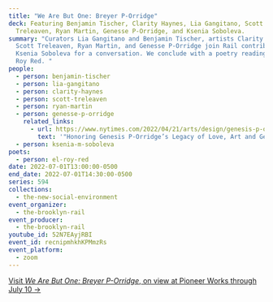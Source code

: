 ```yaml
---
title: "We Are But One: Breyer P-Orridge"
deck: Featuring Benjamin Tischer, Clarity Haynes, Lia Gangitano, Scott
  Treleaven, Ryan Martin, Genesse P-Orridge, and Ksenia Soboleva.
summary: "Curators Lia Gangitano and Benjamin Tischer, artists Clarity Haynes,
  Scott Treleaven, Ryan Martin, and Genesse P-Orridge join Rail contributor
  Ksenia Soboleva for a conversation. We conclude with a poetry reading by El
  Roy Red. "
people:
  - person: benjamin-tischer
  - person: lia-gangitano
  - person: clarity-haynes
  - person: scott-treleaven
  - person: ryan-martin
  - person: genesse-p-orridge
    related_links:
      - url: https://www.nytimes.com/2022/04/21/arts/design/genesis-p-orridge-artist-occult-transgender.html
        text: '"Honoring Genesis P-Orridge’s Legacy of Love, Art and Gender Revolt"'
  - person: ksenia-m-soboleva
poets:
  - person: el-roy-red
date: 2022-07-01T13:00:00-0500
end_date: 2022-07-01T14:30:00-0500
series: 594
collections:
  - the-new-social-environment
event_organizer:
  - the-brooklyn-rail
event_producer:
  - the-brooklyn-rail
youtube_id: 52N7EAyjRBI
event_id: recnipmhkhKPMmzRs
event_platform:
  - zoom
---
```

[Visit *We Are But One: Breyer P-Orridge*, on view at Pioneer Works through July 10 →](https://pioneerworks.org/exhibitions/breyer-p-orridge-we-are-but-one)